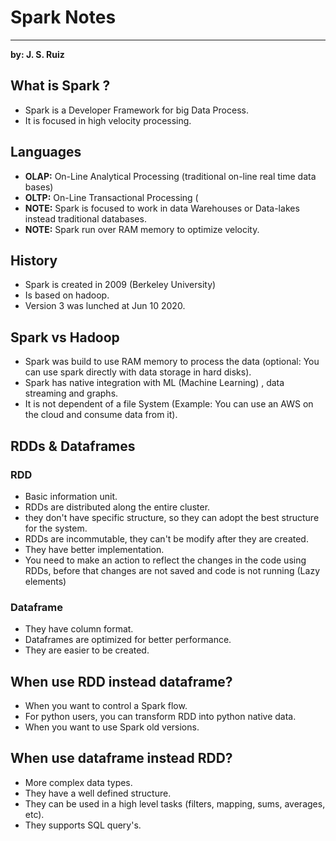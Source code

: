 # Spark Notes 
---
**by: J. S. Ruiz**
## What is Spark ?
- Spark is a Developer Framework for big Data Process.
- It is focused in high velocity processing.
## Languages
- **OLAP:** On-Line Analytical Processing (traditional on-line real time data bases)
- **OLTP:**  On-Line Transactional Processing (
- **NOTE:** Spark is focused to work in  data Warehouses or Data-lakes instead traditional databases.
- **NOTE:** Spark run over RAM memory to optimize velocity.
## History
- Spark is created in 2009 (Berkeley University)
- Is based on hadoop.
- Version 3 was lunched at Jun 10 2020.
## Spark vs Hadoop
- Spark was build to use RAM memory to process the data (optional: You can use spark directly with data storage in hard disks).
- Spark has native integration with ML (Machine Learning) , data streaming and graphs.
- It is not dependent of a file System (Example: You can use an AWS on the cloud and consume data from it).
## RDDs & Dataframes
### RDD
- Basic information unit.
- RDDs are distributed along the entire cluster.
- they don't have specific structure, so they can adopt the best structure for the system.
- RDDs are incommutable, they can't be modify after they are created.
- They have better implementation. 
- You need to make an action to reflect the changes in the code using RDDs, before that changes are not saved and code is not running (Lazy elements)
### Dataframe
- They have column format.
- Dataframes are optimized for better performance.
- They are easier to be created.
## When use RDD instead dataframe?
- When you want to control a Spark flow.
- For python users, you can transform RDD into python native data.
- When you want to use Spark old versions.
## When use dataframe instead RDD?
- More complex data types.
- They have a well defined structure.
- They can be used in a high level tasks (filters, mapping, sums, averages, etc).
- They supports SQL query's.



  









